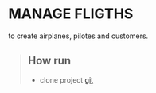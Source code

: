 # MANAGE FLIGTHS
to create airplanes, pilotes and customers.

>## How run
> - clone project [git](https://github.com/emeneses/fligths)
>